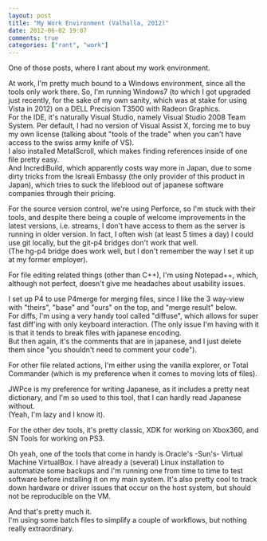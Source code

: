 ```yaml
---
layout: post
title: "My Work Environment (Valhalla, 2012)"
date: 2012-06-02 19:07
comments: true
categories: ["rant", "work"]
---
```


One of those posts, where I rant about my work environment.

At work, I'm pretty much bound to a Windows environment,
since all the tools only work there.
So, I'm running Windows7
(to which I got upgraded just recently, for the sake of my own sanity, which was at stake for using Vista in 2012)
on a DELL Precision T3500 with Radeon Graphics.  
For the IDE, it's naturally Visual Studio,
namely Visual Studio 2008 Team System.
Per default, I had no version of Visual Assist X,
forcing me to buy my own license
(talking about "tools of the trade" when you can't have access to the swiss army knife of VS).  
I also installed MetalScroll,
which makes finding references inside of one file pretty easy.  
And IncrediBuild,
which apparently costs way more in Japan,
due to some dirty tricks from the Isreali Embassy (the only provider of this product in Japan),
which tries to suck the lifeblood out of japanese software companies through their pricing.

For the source version control,
we're using Perforce,
so I'm stuck with their tools,
and despite there being a couple of welcome improvements in the latest versions,
i.e. streams,
I don't have access to them as the server is running in older version.
In fact, I often wish (at least 5 times a day) I could use git locally,
but the git-p4 bridges don't work that well.  
(The hg-p4 bridge does work well, but I don't remember the way I set it up at my former employer).

For file editing related things (other than C++),
I'm using Notepad++,
which, although not perfect,
doesn't give me headaches about usability issues.

I set up P4 to use P4merge for merging files, since I like the 3 way-view with
"theirs", "base" and "ours" on the top,
and "merge result" below.  
For diffs, I'm using a very handy tool called "diffuse",
which allows for super fast diff'ing with only keyboard interaction.
(The only issue I'm having with it is that it tends to break files with japanese encoding.  
But then again, it's the comments that are in japanese,
and I just delete them since "you shouldn't need to comment your code").

For other file related actions,
I'm either using the vanilla explorer,
or Total Commander (which is my preference when it comes to moving lots of files).

JWPce is my preference for writing Japanese,
as it includes a pretty neat dictionary,
and I'm so used to this tool,
that I can hardly read Japanese without.  
(Yeah, I'm lazy and I know it).

For the other dev tools,
it's pretty classic,
XDK for working on Xbox360,
and SN Tools for working on PS3.

Oh yeah, one of the tools that come in handy is Oracle's -Sun's- Virtual Machine VirtualBox.
I have already a (several) Linux installation to automatize some backups
and I'm running one from time to time to test software before installing it on my main system.
It's also pretty cool to track down hardware or driver issues that occur on the host system,
but should not be reproducible on the VM.

And that's pretty much it.  
I'm using some batch files to simplify a couple of workflows,
but nothing really extraordinary.
